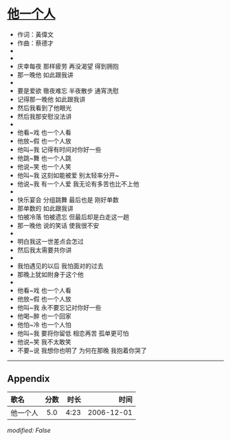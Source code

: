 # [他一个人](https://music.163.com/song?id=65654)

* 作词：黃偉文
* 作曲：蔡德才
*
*
* 庆幸每夜 那样疲劳 再没渴望 得到拥抱
* 那一晚他 如此跟我讲
* 
* 要是爱欲 徹夜难忘 半夜散步 通宵洗慰
* 记得那一晚他 如此跟我讲
* 然后我看到了他眼光
* 然后我那安慰没法讲
* 
* 他看~戏 也一个人看
* 他放~假 也一个人放
* 他叫~我 记得有时间对你好一些
* 他跳~舞 也一个人跳
* 他说~笑 也一个人笑
* 他叫~我 这刻如能被爱 别太轻率分开~
* 他说~我 有一个人爱 我无论有多苦也比不上他
* 
* 快乐宴会 分组跳舞 最后也是 刚好单数
* 那单数的 如此跟我讲
* 怕被冷落 怕被遗忘 但最后却是白走这一趟
* 那一晚他 说的笑话 使我很不安
* 
* 明白我这一世差点会怎过
* 然后我太需要共你讲
* 
* 我怕遇见的以后 我怕面对的过去
* 那晚上犹如附身于这个他
* 
* 他看~戏 也一个人看
* 他放~假 也一个人放
* 他叫~我 永不要忘记对你好一些
* 他喝~醉 也一个回家
* 他怕~冷 也一个人怕
* 他叫~我 要将你留低 相恋再苦 孤单更可怕
* 他说~笑 我不太敢笑
* 不要~说 我想你也明了 为何在那晚 我抱着你哭了


---

## Appendix

|歌名|分数|时长|时间|
|:---|:---:|---:|---:|
|他一个人|5.0|4:23|2006-12-01

*modified: False*